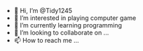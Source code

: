 - 👋 Hi, I’m @Tidy1245
- 👀 I’m interested in playing computer game 
- 🌱 I’m currently learning programming
- 💞️ I’m looking to collaborate on ...
- 📫 How to reach me ...

<!---
Tidy1245/Tidy1245 is a ✨ special ✨ repository because its `README.md` (this file) appears on your GitHub profile.
You can click the Preview link to take a look at your changes.
--->
